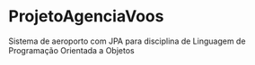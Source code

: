 # ProjetoAgenciaVoos
Sistema de aeroporto com JPA para disciplina de Linguagem de Programação Orientada a Objetos
